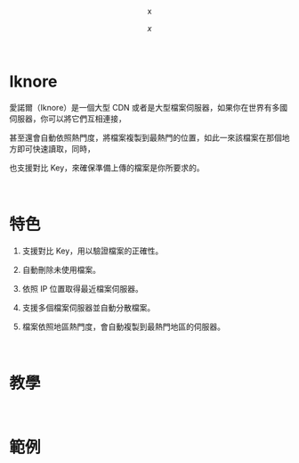 <p align="center">
  x
</p>
<p align="center">
  <i>x</i>
</p>

&nbsp;

# Iknore

愛諾爾（Iknore）是一個大型 CDN 或者是大型檔案伺服器，如果你在世界有多國伺服器，你可以將它們互相連接，

甚至還會自動依照熱門度，將檔案複製到最熱門的位置，如此一來該檔案在那個地方即可快速讀取，同時，

也支援對比 Key，來確保準備上傳的檔案是你所要求的。

&nbsp;

# 特色

1. 支援對比 Key，用以驗證檔案的正確性。

2. 自動刪除未使用檔案。

3. 依照 IP 位置取得最近檔案伺服器。

4. 支援多個檔案伺服器並自動分散檔案。

5. 檔案依照地區熱門度，會自動複製到最熱門地區的伺服器。

&nbsp;

# 教學

&nbsp;

# 範例

